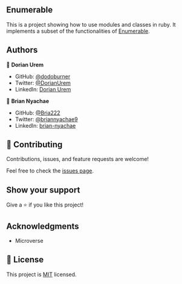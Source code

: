## Enumerable
This is a project showing how to use modules and classes in ruby. It implements a subset of the functionalities of [Enumerable](https://ruby-doc.org/core-3.0.0/Enumerable.html).

## Authors

👤 **Dorian Urem**

- GitHub: [@dodoburner](https://github.com/dodoburner)
- Twitter: [@DorianUrem](https://twitter.com/DorianUrem)
- LinkedIn: [Dorian Urem](https://www.linkedin.com/in/dorian-urem-252baa237/)


👤 **Brian Nyachae**

- GitHub: [@Bria222](https://github.com/Bria222)
- Twitter: [@briannyachae9](https://twitter.com/briannyachae9)
- LinkedIn: [brian-nyachae](https://www.linkedin.com/in/brian-nyachae/)


## 🤝 Contributing

Contributions, issues, and feature requests are welcome!

Feel free to check the [issues page](../../issues/).

## Show your support

Give a ⭐️ if you like this project!

## Acknowledgments

- Microverse

## 📝 License

This project is [MIT](./MIT.md) licensed.